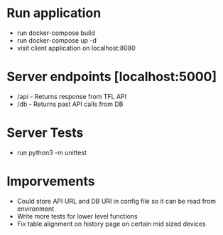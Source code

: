 # Run application

- run docker-compose build 
- run docker-compose up -d
- visit client application on localhost:8080
  
# Server endpoints [localhost:5000]

- /api - Returns response from TFL API
- /db - Returns past API calls from DB

# Server Tests

- run python3 -m unittest

# Imporvements

- Could store API URL and DB URI in config file so it can be read from environment
- Write more tests for lower level functions
- Fix table alignment on history page on certain mid sized devices
